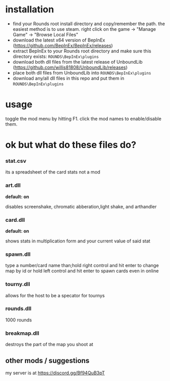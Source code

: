 # installation

- find your Rounds root install directory and copy/remember the path. the easiest method is to use steam. right click on the game -> "Manage Game" -> "Browse Local Files"
- download the latest x64 version of BepInEx (https://github.com/BepInEx/BepInEx/releases)
- extract BepInEx to your Rounds root directory and make sure this directory exists: `ROUNDS\BepInEx\plugins`
- download both dll files from the latest release of UnboundLib (https://github.com/willis81808/UnboundLib/releases)
- place both dll files from UnboundLib into `ROUNDS\BepInEx\plugins`
- download any/all dll files in this repo and put them in `ROUNDS\BepInEx\plugins`

# usage
toggle the mod menu by hitting F1. click the mod names to enable/disable them.

# ok but what do these files do?

### stat.csv
its a spreadsheet of the card stats not a mod

### art.dll
**default: on**

disables screenshake, chromatic abberation,light shake, and arthandler

### card.dll
**default: on**

shows stats in multiplication form and your current value of said stat

### spawn.dll

type a number/card name than;hold right control and hit enter to change map by id or hold left control and hit enter to spawn cards even in online

### tourny.dll
allows for the host to be a specator for tournys

### rounds.dll
1000 rounds

### breakmap.dll

destroys the part of the map you shoot at

## other mods / suggestions

my server is at https://discord.gg/Bf94QuB3pT

